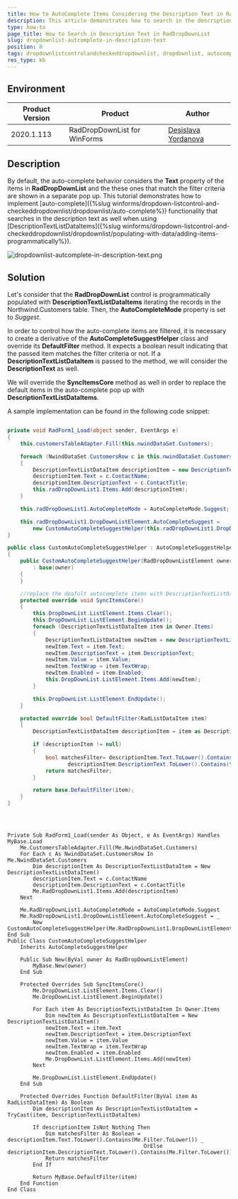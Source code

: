 ```yaml
---
title: How to AutoComplete Items Considering the Description Text in RadDropDownList
description: This article demonstrates how to search in the description text of items in RadDropDownList
type: how-to
page_title: How to Search in Description Text in RadDropDownList
slug: dropdownlist-autcomplete-in-description-text
position: 0
tags: dropdownlistcontrolandcheckeddropdownlist, dropdownlist, autocomplete, description
res_type: kb
---
```


## Environment
 
|Product Version|Product|Author|
|----|----|----|
|2020.1.113|RadDropDownList for WinForms|[Desislava Yordanova](https://www.telerik.com/blogs/author/desislava-yordanova)|
 
## Description

By default, the auto-complete behavior considers the **Text** property of the items in **RadDropDownList** and the these ones that match the filter criteria are shown in a separate pop up. This tutorial demonstrates how to implement [auto-complete]({%slug winforms/dropdown-listcontrol-and-checkeddropdownlist/dropdownlist/auto-complete%}) functionality that searches in the description text as well when using [DescriptionTextListDataItems]({%slug winforms/dropdown-listcontrol-and-checkeddropdownlist/dropdownlist/populating-with-data/adding-items-programmatically%}). 
 
![dropdownlist-autcomplete-in-description-text.png](images/dropdownlist-autcomplete-in-description-text.gif)

## Solution 

Let's consider that the **RadDropDownList** control is programmatically populated with **DescriptionTextListDataItems** iterating the records in the Northwind.Customers table. Then, the **AutoCompleteMode** property is set to *Suggest*.

In order to control how the auto-complete items are filtered, it is necessary to create a derivative of  the **AutoCompleteSuggestHelper** class and override its **DefaultFilter** method. It expects a boolean result indicating that the passed item matches the filter criteria or not. If a **DescriptionTextListDataItem** is passed to the method, we will consider the **DescriptionText** as well. 

We will override the **SyncItemsCore** method as well in order to replace the default items in the auto-complete pop up with **DescriptionTextListDataItems**.

A sample implementation can be found in the following code snippet:

````C#

private void RadForm1_Load(object sender, EventArgs e)
{
    this.customersTableAdapter.Fill(this.nwindDataSet.Customers);

    foreach (NwindDataSet.CustomersRow c in this.nwindDataSet.Customers)
    {
        DescriptionTextListDataItem descriptionItem = new DescriptionTextListDataItem();
        descriptionItem.Text = c.ContactName;
        descriptionItem.DescriptionText = c.ContactTitle;
        this.radDropDownList1.Items.Add(descriptionItem);
    }

    this.radDropDownList1.AutoCompleteMode = AutoCompleteMode.Suggest;

    this.radDropDownList1.DropDownListElement.AutoCompleteSuggest = 
        new CustomAutoCompleteSuggestHelper(this.radDropDownList1.DropDownListElement);
}

public class CustomAutoCompleteSuggestHelper : AutoCompleteSuggestHelper
{
    public CustomAutoCompleteSuggestHelper(RadDropDownListElement owner)
        : base(owner)
    {
    }

    //replace the deafult autocomplete items with DescriptionTextListDataItems
    protected override void SyncItemsCore()
    {
        this.DropDownList.ListElement.Items.Clear();
        this.DropDownList.ListElement.BeginUpdate();
        foreach (DescriptionTextListDataItem item in Owner.Items)
        {
            DescriptionTextListDataItem newItem = new DescriptionTextListDataItem();
            newItem.Text = item.Text;
            newItem.DescriptionText = item.DescriptionText; 
            newItem.Value = item.Value;
            newItem.TextWrap = item.TextWrap;
            newItem.Enabled = item.Enabled; 
            this.DropDownList.ListElement.Items.Add(newItem);
        }

        this.DropDownList.ListElement.EndUpdate();
    }

    protected override bool DefaultFilter(RadListDataItem item)
    {
        DescriptionTextListDataItem descriptionItem = item as DescriptionTextListDataItem;

        if (descriptionItem != null)
        {
            bool matchesFilter= descriptionItem.Text.ToLower().Contains(this.Filter.ToLower()) ||
                   descriptionItem.DescriptionText.ToLower().Contains(this.Filter.ToLower());
            return matchesFilter;
        }

        return base.DefaultFilter(item);
    }
}

   
````
````VB.NET

Private Sub RadForm1_Load(sender As Object, e As EventArgs) Handles MyBase.Load
    Me.CustomersTableAdapter.Fill(Me.NwindDataSet.Customers)
    For Each c As NwindDataSet.CustomersRow In Me.NwindDataSet.Customers
        Dim descriptionItem As DescriptionTextListDataItem = New DescriptionTextListDataItem()
        descriptionItem.Text = c.ContactName
        descriptionItem.DescriptionText = c.ContactTitle
        Me.RadDropDownList1.Items.Add(descriptionItem)
    Next

    Me.RadDropDownList1.AutoCompleteMode = AutoCompleteMode.Suggest
    Me.RadDropDownList1.DropDownListElement.AutoCompleteSuggest = _
        New CustomAutoCompleteSuggestHelper(Me.RadDropDownList1.DropDownListElement)
End Sub
Public Class CustomAutoCompleteSuggestHelper
    Inherits AutoCompleteSuggestHelper

    Public Sub New(ByVal owner As RadDropDownListElement)
        MyBase.New(owner)
    End Sub

    Protected Overrides Sub SyncItemsCore()
        Me.DropDownList.ListElement.Items.Clear()
        Me.DropDownList.ListElement.BeginUpdate()

        For Each item As DescriptionTextListDataItem In Owner.Items
            Dim newItem As DescriptionTextListDataItem = New DescriptionTextListDataItem()
            newItem.Text = item.Text
            newItem.DescriptionText = item.DescriptionText
            newItem.Value = item.Value
            newItem.TextWrap = item.TextWrap
            newItem.Enabled = item.Enabled
            Me.DropDownList.ListElement.Items.Add(newItem)
        Next

        Me.DropDownList.ListElement.EndUpdate()
    End Sub

    Protected Overrides Function DefaultFilter(ByVal item As RadListDataItem) As Boolean
        Dim descriptionItem As DescriptionTextListDataItem = TryCast(item, DescriptionTextListDataItem)

        If descriptionItem IsNot Nothing Then
            Dim matchesFilter As Boolean = descriptionItem.Text.ToLower().Contains(Me.Filter.ToLower()) _
                                           OrElse descriptionItem.DescriptionText.ToLower().Contains(Me.Filter.ToLower())
            Return matchesFilter
        End If

        Return MyBase.DefaultFilter(item)
    End Function
End Class


````


